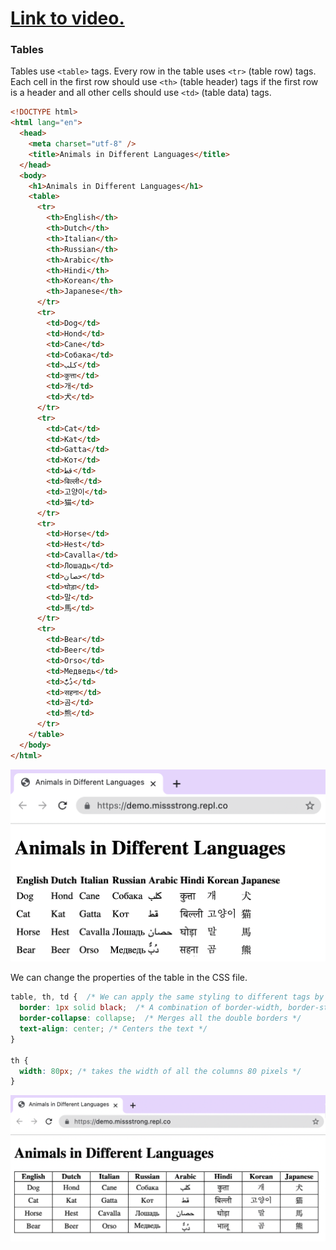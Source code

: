 # [Link to video.](https://www.youtube.com/watch?v=I556dT0UIw8&list=PLVD25niNi0BnHHieFb-9egE6e3kno8Su-)

### Tables

Tables use `<table>` tags. Every row in the table uses `<tr>` (table row) tags. Each cell in the first row should use `<th>` (table header) tags if the first row is a header and all other cells should use `<td>` (table data) tags.

```html
<!DOCTYPE html>
<html lang="en">
  <head>
    <meta charset="utf-8" />
    <title>Animals in Different Languages</title>
  </head>
  <body>
    <h1>Animals in Different Languages</h1>
    <table>
      <tr>
        <th>English</th>
        <th>Dutch</th> 
        <th>Italian</th> 
        <th>Russian</th> 
        <th>Arabic</th> 
        <th>Hindi</th>   
        <th>Korean</th> 
        <th>Japanese</th> 
      </tr>
      <tr>
        <td>Dog</td>
        <td>Hond</td>
        <td>Cane</td>
        <td>Собака</td>
        <td>كلب</td>
        <td>कुत्ता</td>
        <td>개</td>
        <td>犬</td>
      </tr>
      <tr>
        <td>Cat</td> 
        <td>Kat</td>
        <td>Gatta</td>
        <td>Кот</td>
        <td>قط</td>
        <td>बिल्ली</td>
        <td>고양이</td>
        <td>猫</td>
      </tr>
      <tr>
        <td>Horse</td> 
        <td>Hest</td>
        <td>Cavalla</td>
        <td>Лошадь</td>
        <td>حصان</td>
        <td>घोड़ा</td>
        <td>말</td>
        <td>馬</td>
      </tr>
      <tr>
        <td>Bear</td> 
        <td>Beer</td>
        <td>Orso</td>
        <td>Медведь</td>
        <td>دُبٌّ</td>
        <td>सहना</td>
        <td>곰</td>
        <td>熊</td>
      </tr>
    </table>
  </body>
</html>
```

![](../../Images/HTML_Tables___1.png)

We can change the properties of the table in the CSS file.

```css
table, th, td {  /* We can apply the same styling to different tags by combining them on one line and separating them by commas */
  border: 1px solid black;  /* A combination of border-width, border-style and border-color */
  border-collapse: collapse;  /* Merges all the double borders */
  text-align: center; /* Centers the text */
}

th {
  width: 80px; /* takes the width of all the columns 80 pixels */
}
```

![](../../Images/HTML_Tables___2.png)
